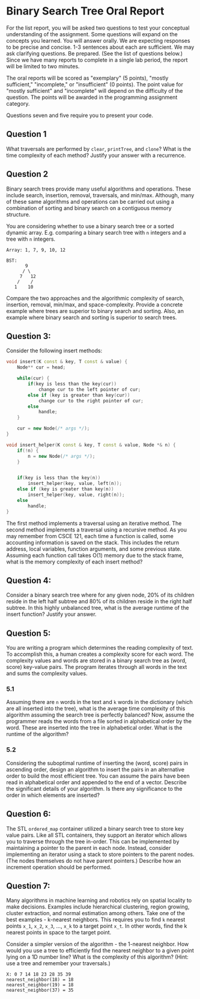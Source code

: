 Binary Search Tree Oral Report
===============================

For the list report, you will be asked two questions to test your conceptual understanding of the assignment. Some questions will expand on the concepts you learned. You will answer orally. We are expecting responses to be precise and concise. 1-3 sentences about each are sufficient. We may ask clarifying questions. Be prepared. (See the list of questions below.) Since we have many reports to complete in a single lab period, the report will be limited to two minutes.

The oral reports will be scored as "exemplary" (5 points), "mostly sufficient," "incomplete," or "insufficient" (0 points). The point value for "mostly sufficient" and "incomplete" will depend on the difficulty of the question. The points will be awarded in the programming assignment category.

Questions seven and five require you to present your code.

Question 1
----------

What traversals are performed by `clear`, `printTree`, and `clone`? What is the time complexity of each method? Justify your answer with a recurrence.

Question 2
----------

 
Binary search trees provide many useful algorithms and operations. These include search, insertion, removal, traversals, and min/max. Although, many of these same algorithms and operations can be carried out using a combination of sorting and binary search on a contiguous memory structure.
 
You are considering whether to use a binary search tree or a sorted dynamic array. E.g. comparing a binary search tree with `n` integers and a tree with `n` integers.

```
Array: 1, 7, 9, 10, 12

BST:
       9
      / \
     7   12
    /    /
   1    10
```
 
Compare the two approaches and the algorithmic complexity of search, insertion, removal, min/max, and space-complexity. Provide a concrete example where trees are superior to binary search and sorting. Also, an example where binary search and sorting is superior to search trees.

Question 3:
-----------

Consider the following insert methods:

```C++
void insert(K const & key, T const & value) {
	Node** cur = head;

	while(cur) {
		if(key is less than the key(cur))
			change cur to the left pointer of cur;
		else if (key is greater than key(cur))
			change cur to the right pointer of cur;
		else
			handle;
	}

	cur = new Node(/* args */);
}
```

```C++
void insert_helper(K const & key, T const & value, Node *& n) {
	if(!n) {
		n = new Node(/* args */);
	}


	if(key is less than the key(n))
		insert_helper(key, value, left(n));
	else if (key is greater than key(n))
		insert_helper(key, value, right(n));
	else
		handle;
}
```


The first method implements a traversal using an iterative method. The second method implements a traversal using a recursive method.  As you may remember from CSCE 121, each time a function is called, some accounting information is saved on the stack. This includes the return address, local variables, function arguments, and some previous state. Assuming each function call takes O(1) memory due to the stack frame, what is the memory complexity of each insert method?

Question 4:
-----------

Consider a binary search tree where for any given node, 20% of its children reside in the left half subtree and 80% of its children reside in the right half subtree. In this highly unbalanced tree, what is the average runtime of the insert function? Justify your answer.

Question 5:
-----------

You are writing a program which determines the reading complexity of text. To accomplish this, a human creates a complexity score for each word. The complexity values and words are stored in a binary search tree as (word, score) key-value pairs. The program iterates through all words in the text and sums the complexity values. 

### 5.1

Assuming there are `n` words in the text and `k` words in the dictionary (which are all inserted into the tree), what is the average time complexity of this algorithm assuming the search tree is perfectly balanced? Now, assume the programmer reads the words from a file sorted in alphabetical order by the word. These are inserted into the tree in alphabetical order. What is the runtime of the algorithm?

### 5.2

Considering the suboptimal runtime of inserting the (word, score) pairs in ascending order, design an algorithm to insert the pairs in an alternative order to build the most efficient tree. You can assume the pairs have been read in alphabetical order and appended to the end of a vector. Describe the significant details of your algorithm. Is there any significance to the order in which elements are inserted?

Question 6:
-----------

The STL `ordered_map` container utilized a binary search tree to store key value pairs. Like all STL containers, they support an iterator which allows you to traverse through the tree in-order. This can be implemented by maintaining a pointer to the parent in each node. Instead, consider implementing an iterator using a stack to store pointers to the parent nodes. (The nodes themselves do not have parent pointers.) Describe how an increment operation should be performed.

Question 7:
-----------

Many algorithms in machine learning and robotics rely on spatial locality to make decisions. Examples include hierarchical clustering, region growing, cluster extraction, and normal estimation among others. Take one of the best examples - k-nearest neighbors. This requires you to find `k` nearest points `x_1`, `x_2`, `x_3`, …, `x_k` to a target point `x_t`. In other words, find the k nearest points in space to the target point. 

Consider a simpler version of the algorithm - the 1-nearest neighbor. How would you use a tree to efficiently find the nearest neighbor to a given point lying on a 1D number line? What is the complexity of this algorithm? (Hint: use a tree and remember your traversals.)

```
X: 0 7 14 18 23 28 35 39
nearest_neighbor(18) = 18
nearest_neighbor(19) = 18
nearest_neighbor(37) = 35
```
